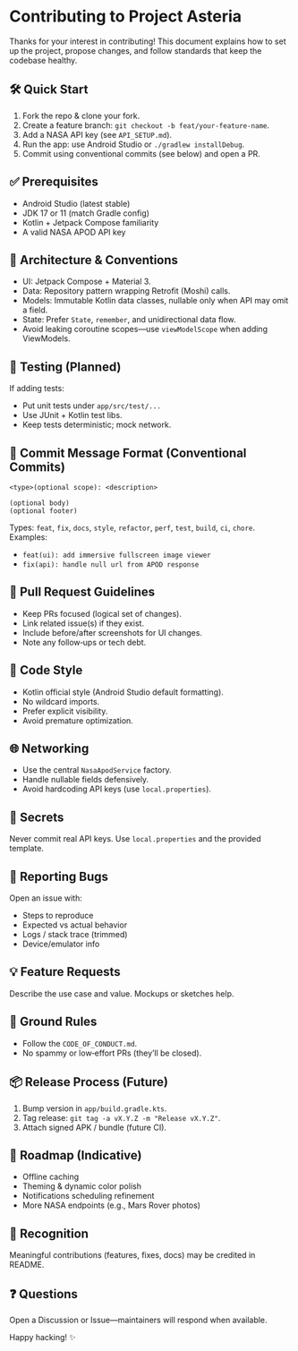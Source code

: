 # Contributing to Project Asteria

Thanks for your interest in contributing! This document explains how to set up the project, propose changes, and follow standards that keep the codebase healthy.

## 🛠 Quick Start
1. Fork the repo & clone your fork.
2. Create a feature branch: `git checkout -b feat/your-feature-name`.
3. Add a NASA API key (see `API_SETUP.md`).
4. Run the app: use Android Studio or `./gradlew installDebug`.
5. Commit using conventional commits (see below) and open a PR.

## ✅ Prerequisites
- Android Studio (latest stable)
- JDK 17 or 11 (match Gradle config)
- Kotlin + Jetpack Compose familiarity
- A valid NASA APOD API key

## 🧱 Architecture & Conventions
- UI: Jetpack Compose + Material 3.
- Data: Repository pattern wrapping Retrofit (Moshi) calls.
- Models: Immutable Kotlin data classes, nullable only when API may omit a field.
- State: Prefer `State`, `remember`, and unidirectional data flow.
- Avoid leaking coroutine scopes—use `viewModelScope` when adding ViewModels.

## 🧪 Testing (Planned)
If adding tests:
- Put unit tests under `app/src/test/...`
- Use JUnit + Kotlin test libs.
- Keep tests deterministic; mock network.

## 📝 Commit Message Format (Conventional Commits)
```
<type>(optional scope): <description>

(optional body)
(optional footer)
```
Types: `feat`, `fix`, `docs`, `style`, `refactor`, `perf`, `test`, `build`, `ci`, `chore`.
Examples:
- `feat(ui): add immersive fullscreen image viewer`
- `fix(api): handle null url from APOD response`

## 🔀 Pull Request Guidelines
- Keep PRs focused (logical set of changes).
- Link related issue(s) if they exist.
- Include before/after screenshots for UI changes.
- Note any follow‑ups or tech debt.

## 🧹 Code Style
- Kotlin official style (Android Studio default formatting).
- No wildcard imports.
- Prefer explicit visibility.
- Avoid premature optimization.

## 🌐 Networking
- Use the central `NasaApodService` factory.
- Handle nullable fields defensively.
- Avoid hardcoding API keys (use `local.properties`).

## 🔐 Secrets
Never commit real API keys. Use `local.properties` and the provided template.

## 🐛 Reporting Bugs
Open an issue with:
- Steps to reproduce
- Expected vs actual behavior
- Logs / stack trace (trimmed)
- Device/emulator info

## 💡 Feature Requests
Describe the use case and value. Mockups or sketches help.

## 🚫 Ground Rules
- Follow the `CODE_OF_CONDUCT.md`.
- No spammy or low‑effort PRs (they’ll be closed).

## 📦 Release Process (Future)
1. Bump version in `app/build.gradle.kts`.
2. Tag release: `git tag -a vX.Y.Z -m "Release vX.Y.Z"`.
3. Attach signed APK / bundle (future CI).

## 🧭 Roadmap (Indicative)
- Offline caching
- Theming & dynamic color polish
- Notifications scheduling refinement
- More NASA endpoints (e.g., Mars Rover photos)

## 🙌 Recognition
Meaningful contributions (features, fixes, docs) may be credited in README.

## ❓ Questions
Open a Discussion or Issue—maintainers will respond when available.

Happy hacking! ✨
